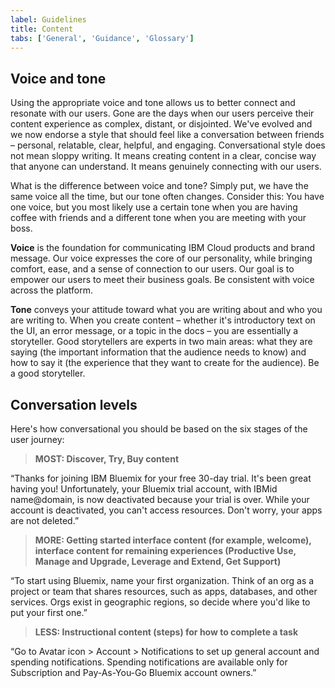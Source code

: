 ```yaml
---
label: Guidelines
title: Content
tabs: ['General', 'Guidance', 'Glossary']
---
```


## Voice and tone

Using the appropriate voice and tone allows us to better connect and resonate with our users. Gone are the days when our users perceive their content experience as complex, distant, or disjointed. We've evolved and we now endorse a style that should feel like a conversation between friends – personal, relatable, clear, helpful, and engaging. Conversational style does not mean sloppy writing. It means creating content in a clear, concise way that anyone can understand. It means genuinely connecting with our users.

What is the difference between voice and tone? Simply put, we have the same voice all the time, but our tone often changes. Consider this: You have one voice, but you most likely use a certain tone when you are having coffee with friends and a different tone when you are meeting with your boss.

**Voice** is the foundation for communicating IBM Cloud products and brand message. Our voice expresses the core of our personality, while bringing comfort, ease, and a sense of connection to our users. Our goal is to empower our users to meet their business goals. Be consistent with voice across the platform.

**Tone** conveys your attitude toward what you are writing about and who you are writing to. When you create content – whether it's introductory text on the UI, an error message, or a topic in the docs – you are essentially a storyteller. Good storytellers are experts in two main areas: what they are saying (the important information that the audience needs to know) and how to say it (the experience that they want to create for the audience). Be a good storyteller.

## Conversation levels

Here's how conversational you should be based on the six stages of the user journey:

> **MOST: Discover, Try, Buy content**

“Thanks for joining IBM Bluemix for your free 30-day trial. It's been great having you! Unfortunately, your Bluemix trial account, with IBMid name@domain, is now deactivated because your trial is over. While your account is deactivated, you can't access resources. Don't worry, your apps are not deleted.”

> **MORE: Getting started interface content (for example, welcome), interface content for remaining experiences (Productive Use, Manage and Upgrade, Leverage and Extend, Get Support)**

“To start using Bluemix, name your first organization. Think of an org as a project or team that shares resources, such as apps, databases, and other services. Orgs exist in geographic regions, so decide where you'd like to put your first one.”

> **LESS: Instructional content (steps) for how to complete a task**

“Go to Avatar icon > Account > Notifications to set up general account and spending notifications. Spending notifications are available only for Subscription and Pay-As-You-Go Bluemix account owners.”
